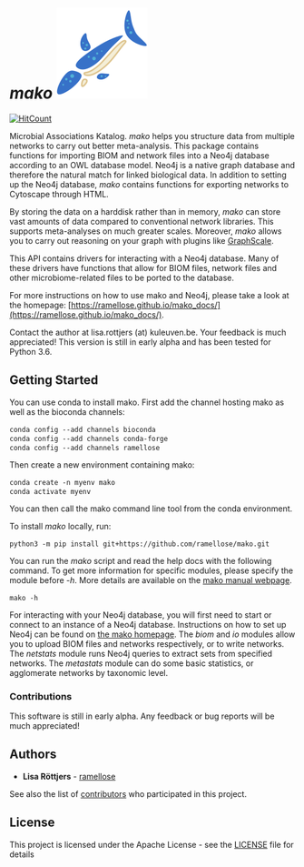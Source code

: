 # _mako_ ![mako](https://github.com/ramellose/mako/blob/master/mako.png)

[![HitCount](http://hits.dwyl.com/ramellose/mako.svg)](http://hits.dwyl.com/ramellose/mako)

Microbial Associations Katalog. _mako_ helps you structure data from multiple networks to carry out better meta-analysis.
This package contains functions for importing BIOM and network files into a Neo4j database according to an OWL database model.
Neo4j is a native graph database and therefore the natural match for linked biological data.
In addition to setting up the Neo4j database, _mako_ contains functions for exporting networks to Cytoscape through HTML.

By storing the data on a harddisk rather than in memory, _mako_ can store vast amounts of data compared to conventional network libraries.
This supports meta-analyses on much greater scales. Moreover, _mako_ allows you to carry out reasoning on your graph with plugins like [GraphScale](https://www.derivo.de/en/products/graphscale/).

This API contains drivers for interacting with a Neo4j database.
Many of these drivers have functions that allow for BIOM files,
network files and other microbiome-related files to be ported to the database.

For more instructions on how to use mako and Neo4j, please take a look at the homepage: [https://ramellose.github.io/mako_docs/](https://ramellose.github.io/mako_docs/).

Contact the author at lisa.rottjers (at) kuleuven.be. Your feedback is much appreciated!
This version is still in early alpha and has been tested for Python 3.6.

## Getting Started

You can use conda to install mako. 
First add the channel hosting mako as well as the bioconda channels: 
```
conda config --add channels bioconda
conda config --add channels conda-forge
conda config --add channels ramellose
```

Then create a new environment containing mako:
```
conda create -n myenv mako 
conda activate myenv
```

You can then call the mako command line tool from the conda environment. 

To install _mako_ locally, run:
```
python3 -m pip install git+https://github.com/ramellose/mako.git
```

You can run the _mako_ script and read the help docs with the following command.
To get more information for specific modules, please specify the module before _-h_.
More details are available on the [mako manual webpage](https://ramellose.github.io/mako_docs/manual/introduction/intro/).

```
mako -h
```

For interacting with your Neo4j database, you will first need to start or connect to an instance of a Neo4j database.
Instructions on how to set up Neo4j can be found on [the mako homepage](https://ramellose.github.io/mako_docs/neo4j/introduction/intro/). 
The _biom_ and _io_ modules allow you to upload BIOM files and networks respectively, or to write networks.
The _netstats_ module runs Neo4j queries to extract sets from specified networks.
The _metastats_ module can do some basic statistics, or agglomerate networks by taxonomic level.

### Contributions

This software is still in early alpha. Any feedback or bug reports will be much appreciated!

## Authors

* **Lisa Röttjers** - [ramellose](https://github.com/ramellose)

See also the list of [contributors](https://github.com/ramellose/mako/contributors) who participated in this project.

## License

This project is licensed under the Apache License - see the [LICENSE](LICENSE) file for details


